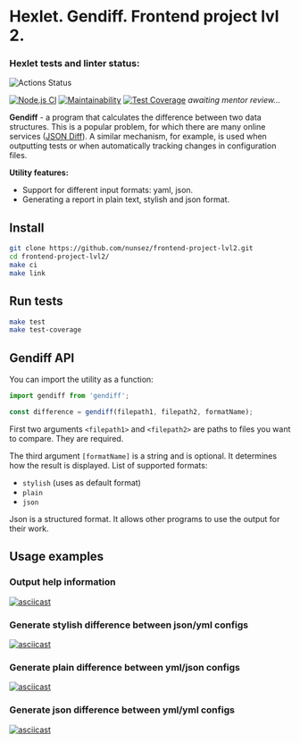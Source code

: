 # Hexlet. Gendiff. Frontend project lvl 2.

### Hexlet tests and linter status:

![Actions Status](/workflows/hexlet-check/badge.svg)

[![Node.js CI](https://github.com/nunsez/frontend-project-lvl2/workflows/Node.js%20CI/badge.svg)](https://github.com/nunsez/frontend-project-lvl2/actions?query=workflow%3A%22Node.js+CI%22)
[![Maintainability](https://api.codeclimate.com/v1/badges/e4451e5ff95f4cefe9bd/maintainability)](https://codeclimate.com/github/nunsez/frontend-project-lvl2/maintainability)
[![Test Coverage](https://api.codeclimate.com/v1/badges/e4451e5ff95f4cefe9bd/test_coverage)](https://codeclimate.com/github/nunsez/frontend-project-lvl2/test_coverage)
_awaiting mentor review..._

**Gendiff** - a program that calculates the difference between two data structures. This is a popular problem, for which there are many online services ([JSON Diff](http://www.jsondiff.com/)). A similar mechanism, for example, is used when outputting tests or when automatically tracking changes in configuration files.

**Utility features:**

- Support for different input formats: yaml, json.
- Generating a report in plain text, stylish and json format.

## Install

```sh
git clone https://github.com/nunsez/frontend-project-lvl2.git
cd frontend-project-lvl2/
make ci
make link
```

## Run tests

```sh
make test
make test-coverage
```

## Gendiff API

You can import the utility as a function:

```javascript
import gendiff from 'gendiff';

const difference = gendiff(filepath1, filepath2, formatName);
```

First two arguments `<filepath1>` and `<filepath2>` are paths to files you want to compare. They are required.

The third argument `[formatName]` is a string and is optional. It determines how the result is displayed. List of supported formats:

- `stylish` (uses as default format)
- `plain`
- `json`

Json is a structured format. It allows other programs to use the output for their work.

## Usage examples

### Output help information

[![asciicast](https://asciinema.org/a/Wh8STqyoWdzysqX5YvCxwz8fC.svg)](https://asciinema.org/a/Wh8STqyoWdzysqX5YvCxwz8fC)

### Generate stylish difference between json/yml configs

[![asciicast](https://asciinema.org/a/YYBVE0lcg7kQHxkiCdqMmmLV0.svg)](https://asciinema.org/a/YYBVE0lcg7kQHxkiCdqMmmLV0)

### Generate plain difference between yml/json configs

[![asciicast](https://asciinema.org/a/XBtQIJ2E2Avvye6PlHIZT5fSg.svg)](https://asciinema.org/a/XBtQIJ2E2Avvye6PlHIZT5fSg)

### Generate json difference between yml/yml configs

[![asciicast](https://asciinema.org/a/laWfPEfz2qlU5ijhdmMwphzXH.svg)](https://asciinema.org/a/laWfPEfz2qlU5ijhdmMwphzXH)
